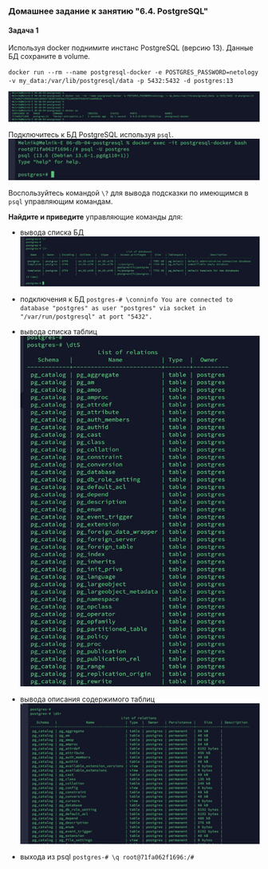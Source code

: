 ### Домашнее задание к занятию "6.4. PostgreSQL"

#### Задача 1

Используя docker поднимите инстанс PostgreSQL (версию 13). Данные БД сохраните в volume.

`docker run --rm --name postgresql-docker -e POSTGRES_PASSWORD=netology -v my_data:/var/lib/postgresql/data -p 5432:5432 -d postgres:13`

![](https://github.com/melnik-evgeniy/06-db-04-postgresql/blob/61676bf3c063715032400749c8f30bc3a5671a4e/1.jpg?raw=true)

Подключитесь к БД PostgreSQL используя `psql`.
![](https://github.com/melnik-evgeniy/06-db-04-postgresql/blob/61676bf3c063715032400749c8f30bc3a5671a4e/2.jpg?raw=true)

Воспользуйтесь командой `\?` для вывода подсказки по имеющимся в `psql` управляющим командам.

**Найдите и приведите** управляющие команды для:
- вывода списка БД
![](https://github.com/melnik-evgeniy/06-db-04-postgresql/blob/61676bf3c063715032400749c8f30bc3a5671a4e/3.jpg?raw=true)

- подключения к БД
`postgres-# \conninfo
You are connected to database "postgres" as user "postgres" via socket in "/var/run/postgresql" at port "5432".`
- вывода списка таблиц
![](https://github.com/melnik-evgeniy/06-db-04-postgresql/blob/61676bf3c063715032400749c8f30bc3a5671a4e/4.jpg?raw=true)
- вывода описания содержимого таблиц
![](https://github.com/melnik-evgeniy/06-db-04-postgresql/blob/61676bf3c063715032400749c8f30bc3a5671a4e/5.jpg?raw=true)
- выхода из psql
`postgres-# \q
root@71fa062f1696:/# `